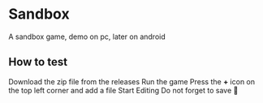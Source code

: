 # Sandbox
A sandbox game, demo on pc, later on android

## How to test 
Download the zip file from the releases
Run the game
Press the **+** icon on the top left corner and add a file
Start Editing
Do not forget to save 🙂

